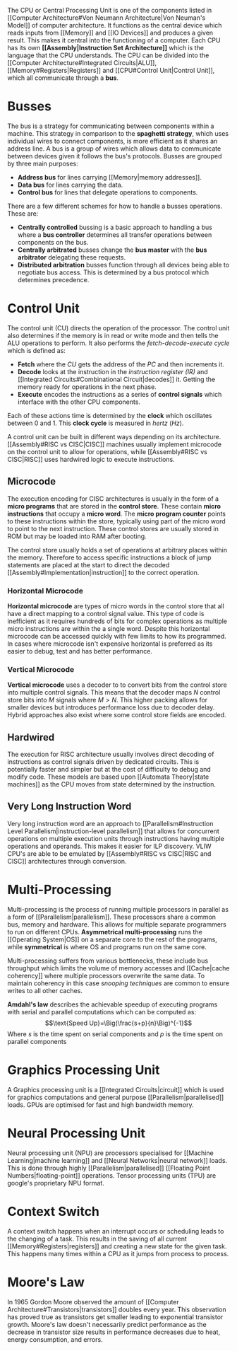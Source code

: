 The CPU or Central Processing Unit is one of the components listed in [[Computer Architecture#Von Neumann Architecture|Von Neuman's Model]] of computer architecture. It functions as the central device which reads inputs from [[Memory]] and [[IO Devices]] and produces a given result. This makes it central into the functioning of a computer. Each CPU has its own **[[Assembly|Instruction Set Architecture]]** which is the language that the CPU understands. The CPU can be divided into the [[Computer Architecture#Integrated Circuits|ALU]], [[Memory#Registers|Registers]] and [[CPU#Control Unit|Control Unit]], which all communicate through a **bus**.

# Busses
The bus is a strategy for communicating between components within a machine. This strategy in comparison to the **spaghetti strategy**, which uses individual wires to connect components, is more efficient as it shares an address line. A bus is a group of wires which allows data to communicate between devices given it follows the bus's protocols. Busses are grouped by three main purposes:
- **Address bus** for lines carrying [[Memory|memory addresses]].
- **Data bus** for lines carrying the data.
- **Control bus** for lines that delegate operations to components.

There are a few different schemes for how to handle a busses operations. These are:
- **Centrally controlled** bussing is a basic approach to handling a bus where a **bus controller** determines all transfer operations between components on the bus.
- **Centrally arbitrated** busses change the **bus master** with the **bus arbitrator** delegating these requests.
- **Distributed arbitration** busses function through all devices being able to negotiate bus access. This is determined by a bus protocol which determines precedence.

# Control Unit
The control unit (CU) directs the operation of the processor. The control unit also determines if the memory is in read or write mode and then tells the ALU operations to perform. It also performs the *fetch-decode-execute cycle* which is defined as:
- **Fetch** where the *CU* gets the address of the *PC* and then increments it.
- **Decode** looks at the instruction in the *instruction register (IR)* and [[Integrated Circuits#Combinational Circuit|decodes]] it. Getting the memory ready for operations in the next phase.
- **Execute** encodes the instructions as a series of **control signals** which interface with the other CPU components. 

Each of these actions time is determined by the **clock** which oscillates between 0 and 1. This **clock cycle** is measured in *hertz* (*Hz*).

A control unit can be built in different ways depending on its architecture. [[Assembly#RISC vs CISC|CISC]] machines usually implement microcode on the control unit to allow for operations, while [[Assembly#RISC vs CISC|RISC]] uses hardwired logic to execute instructions.

## Microcode
The execution encoding for CISC architectures is usually in the form of a **micro programs** that are stored in the **control store**. These contain **micro instructions** that occupy a **micro word**. The **micro program counter** points to these instructions within the store, typically using part of the micro word to point to the next instruction. These control stores are usually stored in ROM but may be loaded into RAM after booting.

The control store usually holds a set of operations at arbitrary places within the memory. Therefore to access specific instructions a block of jump statements are placed at the start to direct the decoded [[Assembly#Implementation|instruction]] to the correct operation.

### Horizontal Microcode
**Horizontal microcode** are types of micro words in the control store that all have a direct mapping to a control signal value. This type of code is inefficient as it requires hundreds of bits for complex operations as multiple micro instructions are within the a single word. Despite this horizontal microcode can be accessed quickly with few limits to how its programmed. In cases where microcode isn't expensive horizontal is preferred as its easier to debug, test and has better performance. 

### Vertical Microcode
**Vertical microcode** uses a decoder to to convert bits from the control store into multiple control signals. This means that the decoder maps $N$ control store bits into $M$ signals where $M>N$. This higher packing allows for smaller devices but introduces performance loss due to decoder delay. Hybrid approaches also exist where some control store fields are encoded.

## Hardwired
The execution for RISC architecture usually involves direct decoding of instructions as control signals driven by dedicated circuits. This is potentially faster and simpler but at the cost of difficulty to debug and modify code. These models are based upon [[Automata Theory|state machines]] as the CPU moves from state determined by the instruction.

## Very Long Instruction Word
Very long instruction word are an approach to [[Parallelism#Instruction Level Parallelism|instruction-level parallelism]] that allows for concurrent operations on multiple execution units through instructions having multiple operations and operands. This makes it easier for ILP discovery. VLIW CPU's are able to be emulated by [[Assembly#RISC vs CISC|RISC and CISC]] architectures through conversion.

# Multi-Processing
Multi-processing is the process of running multiple processors in parallel as a form of [[Parallelism|parallelism]]. These processors share a common bus, memory and hardware. This allows for multiple separate programmers to run on different CPUs. **Asymmetrical multi-processing** runs the [[Operating System|OS]] on a separate core to the rest of the programs, while **symmetrical** is where OS and programs run on the same core.

Multi-processing suffers from various bottlenecks, these include bus throughput which limits the volume of memory accesses and [[Cache|cache coherency]] where multiple processors overwrite the same data. To maintain coherency in this case *snooping techniques* are common to ensure writes to all other caches.

**Amdahl's law** describes the achievable speedup of executing programs with serial and parallel computations which can be computed as: 
$$\text{Speed Up}=\Big(\frac{s+p}{n}\Big)^{-1}$$
Where $s$ is the time spent on serial components and $p$ is the time spent on parallel components

# Graphics Processing Unit
A Graphics processing unit is a [[Integrated Circuits|circuit]] which is used for graphics computations and general purpose [[Parallelism|parallelised]] loads. GPUs are optimised for fast and high bandwidth memory. 

# Neural Processing Unit
Neural processing unit (NPU) are processors specialised for [[Machine Learning|machine learning]] and [[Neural Networks|neural network]] loads. This is done through highly [[Parallelism|parallelised]] [[Floating Point Numbers|floating-point]] operations. Tensor processing units (TPU) are google's proprietary NPU format.

# Context Switch
A context switch happens when an interrupt occurs or scheduling leads to the changing of a task. This results in the saving of all current [[Memory#Registers|registers]] and creating a new state for the given task. This happens many times within a CPU as it jumps from process to process.

# Moore's Law
 In 1965 Gordon Moore observed the amount of [[Computer Architecture#Transistors|transistors]] doubles every year. This observation has proved true as transistors get smaller leading to exponential transistor growth. Moore's law doesn't necessarily predict performance as the decrease in transistor size results in performance decreases due to heat, energy consumption, and errors.